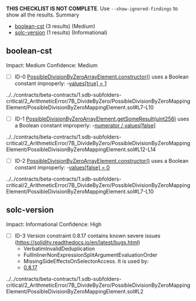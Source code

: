 **THIS CHECKLIST IS NOT COMPLETE**. Use `--show-ignored-findings` to show all the results.
Summary
 - [boolean-cst](#boolean-cst) (3 results) (Medium)
 - [solc-version](#solc-version) (1 results) (Informational)
## boolean-cst
Impact: Medium
Confidence: Medium
 - [ ] ID-0
[PossibleDivisionByZeroArrayElement.constructor()](../../contracts/beta-contracts/1.sdb-subfolders-critical/2_ArithmeticError/7B_DivideByZero/PossibleDivisionByZeroMappingElement/PossibleDivisionByZeroMappingElement.sol#L7-L10) uses a Boolean constant improperly:
	-[values[true] = 1](../../contracts/beta-contracts/1.sdb-subfolders-critical/2_ArithmeticError/7B_DivideByZero/PossibleDivisionByZeroMappingElement/PossibleDivisionByZeroMappingElement.sol#L8)

../../contracts/beta-contracts/1.sdb-subfolders-critical/2_ArithmeticError/7B_DivideByZero/PossibleDivisionByZeroMappingElement/PossibleDivisionByZeroMappingElement.sol#L7-L10


 - [ ] ID-1
[PossibleDivisionByZeroArrayElement.getSomeResult(uint256)](../../contracts/beta-contracts/1.sdb-subfolders-critical/2_ArithmeticError/7B_DivideByZero/PossibleDivisionByZeroMappingElement/PossibleDivisionByZeroMappingElement.sol#L12-L14) uses a Boolean constant improperly:
	-[numerator / values[false]](../../contracts/beta-contracts/1.sdb-subfolders-critical/2_ArithmeticError/7B_DivideByZero/PossibleDivisionByZeroMappingElement/PossibleDivisionByZeroMappingElement.sol#L13)

../../contracts/beta-contracts/1.sdb-subfolders-critical/2_ArithmeticError/7B_DivideByZero/PossibleDivisionByZeroMappingElement/PossibleDivisionByZeroMappingElement.sol#L12-L14


 - [ ] ID-2
[PossibleDivisionByZeroArrayElement.constructor()](../../contracts/beta-contracts/1.sdb-subfolders-critical/2_ArithmeticError/7B_DivideByZero/PossibleDivisionByZeroMappingElement/PossibleDivisionByZeroMappingElement.sol#L7-L10) uses a Boolean constant improperly:
	-[values[false] = 0](../../contracts/beta-contracts/1.sdb-subfolders-critical/2_ArithmeticError/7B_DivideByZero/PossibleDivisionByZeroMappingElement/PossibleDivisionByZeroMappingElement.sol#L9)

../../contracts/beta-contracts/1.sdb-subfolders-critical/2_ArithmeticError/7B_DivideByZero/PossibleDivisionByZeroMappingElement/PossibleDivisionByZeroMappingElement.sol#L7-L10


## solc-version
Impact: Informational
Confidence: High
 - [ ] ID-3
Version constraint 0.8.17 contains known severe issues (https://solidity.readthedocs.io/en/latest/bugs.html)
	- VerbatimInvalidDeduplication
	- FullInlinerNonExpressionSplitArgumentEvaluationOrder
	- MissingSideEffectsOnSelectorAccess.
It is used by:
	- [0.8.17](../../contracts/beta-contracts/1.sdb-subfolders-critical/2_ArithmeticError/7B_DivideByZero/PossibleDivisionByZeroMappingElement/PossibleDivisionByZeroMappingElement.sol#L2)

../../contracts/beta-contracts/1.sdb-subfolders-critical/2_ArithmeticError/7B_DivideByZero/PossibleDivisionByZeroMappingElement/PossibleDivisionByZeroMappingElement.sol#L2


